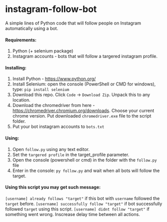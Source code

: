 # instagram-follow-bot
A simple lines of Python code that will follow people on Instagram automatically using a bot.

#### Requirements:
1. Python (+ selenium package)
2. Instagram accounts - bots that will follow a targered instagram profile.

#### Installing:
1. Install Python - https://www.python.org/
2. Install Selenium: open the console (PowerShell or CMD for windows), type: ```pip install selenium```
3. Download this repo. Click ```Code``` -> ```Download Zip```. Unpack this to any location.
4. Download the chromedriver from here - https://chromedriver.chromium.org/downloads. Choose your current chrome version. Put downloaded ```chromedriver.exe``` file to the script folder.
5. Put your bot instagram accounts to ```bots.txt```

#### Using:
1. Open ```follow.py``` using any text editor.
2. Set the ```targered profile``` in the target_profile parameter.
3. Open the console (powershell or cmd) in the folder with the ```follow.py``` file
4. Enter in the console: ```py follow.py``` and wait when all bots will follow the target.

#### Using this script you may get such message:
```[username] already follows "target"``` if this bot with ```username``` followed the ```target``` before.
```[username] successfully follow "target"``` if bot successfully followed ```target``` using this script.
```[username] didnt follow "target"``` if something went wrong. Inscrease delay time between all actions.
